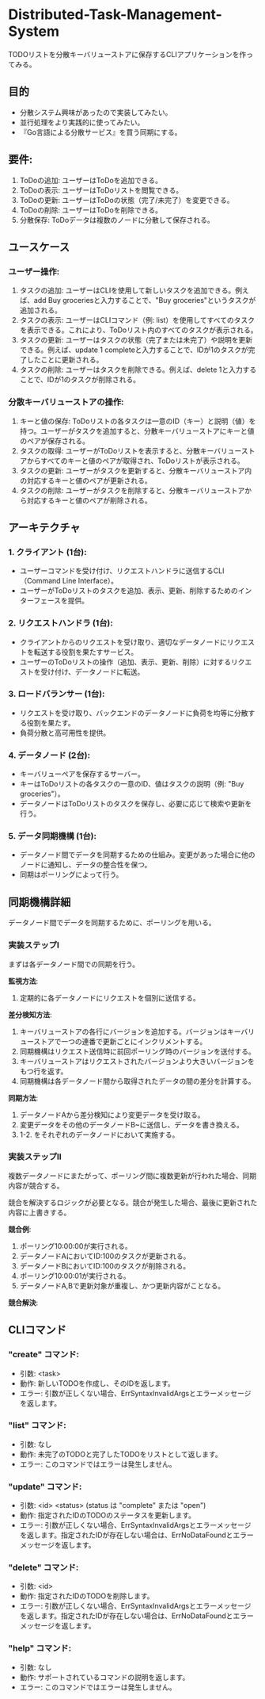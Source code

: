 # Distributed-Task-Management-System
TODOリストを分散キーバリューストアに保存するCLIアプリケーションを作ってみる。

## 目的
- 分散システム興味があったので実装してみたい。
- 並行処理をより実践的に使ってみたい。
- 『Go言語による分散サービス』を買う同期にする。

## 要件:  
1. ToDoの追加: ユーザーはToDoを追加できる。
2. ToDoの表示: ユーザーはToDoリストを閲覧できる。
3. ToDoの更新: ユーザーはToDoの状態（完了/未完了）を変更できる。
4. ToDoの削除: ユーザーはToDoを削除できる。
5. 分散保存: ToDoデータは複数のノードに分散して保存される。

## ユースケース
### ユーザー操作:
1. タスクの追加: ユーザーはCLIを使用して新しいタスクを追加できる。例えば、add Buy groceriesと入力することで、"Buy groceries"というタスクが追加される。
2. タスクの表示: ユーザーはCLIコマンド（例: list）を使用してすべてのタスクを表示できる。これにより、ToDoリスト内のすべてのタスクが表示される。
3. タスクの更新: ユーザーはタスクの状態（完了または未完了）や説明を更新できる。例えば、update 1 completeと入力することで、IDが1のタスクが完了したことに更新される。
4. タスクの削除: ユーザーはタスクを削除できる。例えば、delete 1と入力することで、IDが1のタスクが削除される。

### 分散キーバリューストアの操作:
1. キーと値の保存: ToDoリストの各タスクは一意のID（キー）と説明（値）を持つ。ユーザーがタスクを追加すると、分散キーバリューストアにキーと値のペアが保存される。
2. タスクの取得: ユーザーがToDoリストを表示すると、分散キーバリューストアからすべてのキーと値のペアが取得され、ToDoリストが表示される。
3. タスクの更新: ユーザーがタスクを更新すると、分散キーバリューストア内の対応するキーと値のペアが更新される。
4. タスクの削除: ユーザーがタスクを削除すると、分散キーバリューストアから対応するキーと値のペアが削除される。

## アーキテクチャ
### 1. **クライアント** (1台):
- ユーザーコマンドを受け付け、リクエストハンドラに送信するCLI（Command Line Interface）。
- ユーザーがToDoリストのタスクを追加、表示、更新、削除するためのインターフェースを提供。

### 2. **リクエストハンドラ** (1台):
- クライアントからのリクエストを受け取り、適切なデータノードにリクエストを転送する役割を果たすサービス。
- ユーザーのToDoリストの操作（追加、表示、更新、削除）に対するリクエストを受け付け、データノードに転送。
  
### 3. **ロードバランサー** (1台):
- リクエストを受け取り、バックエンドのデータノードに負荷を均等に分散する役割を果たす。
- 負荷分散と高可用性を提供。

### 4. **データノード** (2台):
- キーバリューペアを保存するサーバー。
- キーはToDoリストの各タスクの一意のID、値はタスクの説明（例: "Buy groceries"）。
- データノードはToDoリストのタスクを保存し、必要に応じて検索や更新を行う。

### 5. **データ同期機構** (1台):
- データノード間でデータを同期するための仕組み。変更があった場合に他のノードに通知し、データの整合性を保つ。
- 同期はポーリングによって行う。

## 同期機構詳細
データノード間でデータを同期するために、ポーリングを用いる。


### 実装ステップⅠ
まずは各データノード間での同期を行う。


**監視方法**:   
1. 定期的に各データノードにリクエストを個別に送信する。 


**差分検知方法**:   
1. キーバリューストアの各行にバージョンを追加する。バージョンはキーバリューストアで一つの連番で更新ごとにインクリメントする。
2. 同期機構はリクエスト送信時に前回ポーリング時のバージョンを送付する。
3. キーバリューストアはリクエストされたバージョンより大きいバージョンをもつ行を返す。
4. 同期機構は各データノード間から取得されたデータの間の差分を計算する。  


**同期方法**:  
1. データノードAから差分検知により変更データを受け取る。
2. 変更データをその他のデータノードB~に送信し、データを書き換える。
3. 1-2. をそれぞれのデータノードにおいて実施する。

### 実装ステップⅡ
複数データノードにまたがって、ポーリング間に複数更新が行われた場合、同期内容が競合する。

競合を解決するロジックが必要となる。競合が発生した場合、最後に更新された内容に上書きする。


**競合例**:
1. ポーリング10:00:00が実行される。
2. データノードAにおいてID:100のタスクが更新される。
3. データノードBにおいてID:100のタスクが削除される。
4. ポーリング10:00:01が実行される。
5. データノードA,Bで更新対象が重複し、かつ更新内容がことなる。


**競合解決**:


## CLIコマンド

### "create" コマンド:
- 引数: \<task\>
- 動作: 新しいTODOを作成し、そのIDを返します。
- エラー: 引数が正しくない場合、ErrSyntaxInvalidArgsとエラーメッセージを返します。
### "list" コマンド:
- 引数: なし
- 動作: 未完了のTODOと完了したTODOをリストとして返します。
- エラー: このコマンドではエラーは発生しません。
### "update" コマンド:
- 引数: \<id\> \<status\> (status は "complete" または "open")
- 動作: 指定されたIDのTODOのステータスを更新します。
- エラー: 引数が正しくない場合、ErrSyntaxInvalidArgsとエラーメッセージを返します。指定されたIDが存在しない場合は、ErrNoDataFoundとエラーメッセージを返します。
### "delete" コマンド:
- 引数: \<id\>
- 動作: 指定されたIDのTODOを削除します。
- エラー: 引数が正しくない場合、ErrSyntaxInvalidArgsとエラーメッセージを返します。指定されたIDが存在しない場合は、ErrNoDataFoundとエラーメッセージを返します。
### "help" コマンド:
- 引数: なし
- 動作: サポートされているコマンドの説明を返します。
- エラー: このコマンドではエラーは発生しません。
